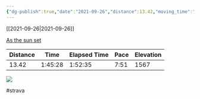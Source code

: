 ```yaml
---
{"dg-publish":true,"date":"2021-09-26","distance":13.42,"moving_time":"1:45:28","elapsed_time":"1:52:35","pace":"7:51","total_elevation_gain":1567,"url":"https://www.strava.com/activities/6025578914","permalink":"/01-personal/strava/2021-09-26-as-the-sun-set/","dgPassFrontmatter":true}
---
```



[[2021-09-26\|2021-09-26]]

[As the sun set](https://www.strava.com/activities/6025578914)

| Distance | Time    | Elapsed Time | Pace | Elevation |
| -------- | ------- | ------------ | ---- | --------- |
| 13.42    | 1:45:28 | 1:52:35      | 7:51 | 1567      |



    
![](https://dgtzuqphqg23d.cloudfront.net/49Mym5DlJYe_6FCMLVgWVS4PJRsvG0mYW5gseN6EqOk-768x576.jpg)

    

#strava
